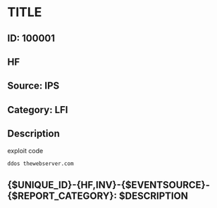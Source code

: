# TITLE 

## ID: 100001

## HF

## Source: IPS

## Category: LFI

## Description

exploit code

```
ddos thewebserver.com
```



## {$UNIQUE_ID}-{HF,INV}-{$EVENTSOURCE}-{$REPORT_CATEGORY}: $DESCRIPTION

